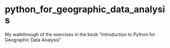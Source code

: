 # python_for_geographic_data_analysis
My walkthrough of the exercises in the book "Introduction to Python for Geographic Data Analysis"
